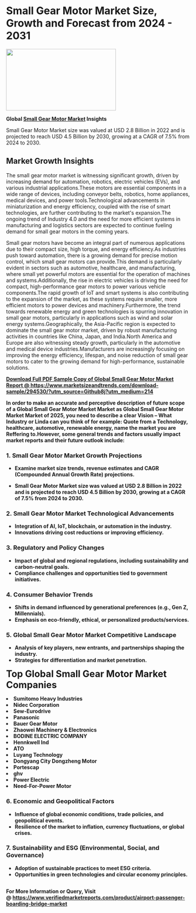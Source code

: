 <H1>Small Gear Motor Market Size, Growth and Forecast from 2024 - 2031</H1><img class="aligncenter size-medium wp-image-584254" src="https://thirdeyenews.in/wp-content/uploads/2024/09/Global-Market-Research-300x168.jpeg" alt="" width="300" height="168" /><p><strong>Global&nbsp;<a href="https://www.marketsizeandtrends.com/download-sample/294530/?utm_source=Github8j?utm_medium=214">Small Gear Motor Market</a> Insights</strong></p><p>Small Gear Motor Market size was valued at USD 2.8 Billion in 2022 and is projected to reach USD 4.5 Billion by 2030, growing at a CAGR of 7.5% from 2024 to 2030.</p><p><h2>Market Growth Insights</h2> <p>The small gear motor market is witnessing significant growth, driven by increasing demand for automation, robotics, electric vehicles (EVs), and various industrial applications.These motors are essential components in a wide range of devices, including conveyor belts, robotics, home appliances, medical devices, and power tools.Technological advancements in miniaturization and energy efficiency, coupled with the rise of smart technologies, are further contributing to the market's expansion.The ongoing trend of Industry 4.0 and the need for more efficient systems in manufacturing and logistics sectors are expected to continue fueling demand for small gear motors in the coming years.</p> <p><strong><a href="download-link-here"></a></strong></p> <p>Small gear motors have become an integral part of numerous applications due to their compact size, high torque, and energy efficiency.As industries push toward automation, there is a growing demand for precise motion control, which small gear motors can provide.This demand is particularly evident in sectors such as automotive, healthcare, and manufacturing, where small yet powerful motors are essential for the operation of machines and systems.Additionally, the rise in electric vehicles is driving the need for compact, high-performance gear motors to power various vehicle components.The rapid growth of IoT and smart systems is also contributing to the expansion of the market, as these systems require smaller, more efficient motors to power devices and machinery.Furthermore, the trend towards renewable energy and green technologies is spurring innovation in small gear motors, particularly in applications such as wind and solar energy systems.Geographically, the Asia-Pacific region is expected to dominate the small gear motor market, driven by robust manufacturing activities in countries like China, Japan, and India.North America and Europe are also witnessing steady growth, particularly in the automotive and medical device industries.Manufacturers are increasingly focusing on improving the energy efficiency, lifespan, and noise reduction of small gear motors to cater to the growing demand for high-performance, sustainable solutions.</p> <p><strong><a href="get-more-link-here"></p><p><span class=""><strong>Download Full PDF Sample Copy of Global Small Gear Motor Market Report</strong> @ <a href="https://www.marketsizeandtrends.com/download-sample/294530/?utm_source=Github8j?utm_medium=214" target="_blank">https://www.marketsizeandtrends.com/download-sample/294530/?utm_source=Github8j?utm_medium=214</a></span></p><p>In order to make an accurate and perceptive description of future scope of a Global&nbsp;Small Gear Motor Market Market as Global&nbsp;Small Gear Motor Market Market of 2025, you need to describe a clear Vision &ndash; What Industry or Linda can you think of for example: Quote from a Technology, healthcare, automotive, renewable energy, name the market you are Reffering to.However, some general trends and factors usually impact market reports and their future outlook include:</p><h3>1.&nbsp;<strong>Small Gear Motor Market Growth Projections</strong></h3><ul><li>Examine market size trends, revenue estimates and CAGR (Compounded Annual Growth Rate) projections.</li><li><p>Small Gear Motor Market size was valued at USD 2.8 Billion in 2022 and is projected to reach USD 4.5 Billion by 2030, growing at a CAGR of 7.5% from 2024 to 2030.</p></li></ul><h3>2.&nbsp;<strong>Small Gear Motor Market Technological Advancements</strong></h3><ul><li>Integration of AI, IoT, blockchain, or automation in the industry.</li><li>Innovations driving cost reductions or improving efficiency.</li></ul><h3>3.&nbsp;<strong>Regulatory and Policy Changes</strong></h3><ul><li>Impact of global and regional regulations, including sustainability and carbon-neutral goals.</li><li>Compliance challenges and opportunities tied to government initiatives.</li></ul><h3>4.&nbsp;<strong>Consumer Behavior Trends</strong></h3><ul><li>Shifts in demand influenced by generational preferences (e.g., Gen Z, Millennials).</li><li>Emphasis on eco-friendly, ethical, or personalized products/services.</li></ul><h3>5.&nbsp;<strong>Global Small Gear Motor Market Competitive Landscape</strong></h3><ul><li>Analysis of key players, new entrants, and partnerships shaping the industry.</li><li>Strategies for differentiation and market penetration.</li></ul><p data-pm-slice="1 1 []"><span style="color: inherit; font-family: inherit; font-size: 25px;">Top Global Small Gear Motor Market Companies</span></p><div class="" data-test-id=""><p><li>Sumitomo Heavy Industries</li><li> Nidec Corporation</li><li> Sew-Eurodrive</li><li> Panasonic</li><li> Bauer Gear Motor</li><li> Zhaowei Machinery & Electronics</li><li> BODINE ELECTRIC COMPANY</li><li> Hennkwell Ind</li><li> ATO</li><li> Luyang Technology</li><li> Dongyang City Dongzheng Motor</li><li> Portescap</li><li> ghv</li><li> Power Electric</li><li> Need-For-Power Motor</li></p></div><h3>6.&nbsp;<strong>Economic and Geopolitical Factors</strong></h3><ul><li>Influence of global economic conditions, trade policies, and geopolitical events.</li><li>Resilience of the market to inflation, currency fluctuations, or global crises.</li></ul><h3>7.&nbsp;<strong>Sustainability and ESG (Environmental, Social, and Governance)</strong></h3><ul><li>Adoption of sustainable practices to meet ESG criteria.</li><li>Opportunities in green technologies and circular economy principles.</li></ul><h2><strong style="font-size: 14px;">For More Information or Query, Visit @&nbsp;</strong><a style="background-color: #ffffff; font-size: 14px;" href="https://www.marketsizeandtrends.com/report/small-gear-motor-market/" target="_blank">https://www.verifiedmarketreports.com/product/airport-passenger-boarding-bridge-market</a></h2>